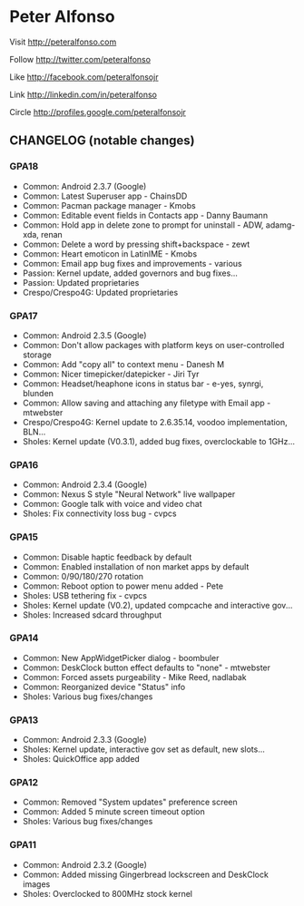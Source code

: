 Peter Alfonso
===========

Visit http://peteralfonso.com 

Follow http://twitter.com/peteralfonso 

Like http://facebook.com/peteralfonsojr

Link http://linkedin.com/in/peteralfonso

Circle http://profiles.google.com/peteralfonsojr

CHANGELOG (notable changes)
---------

### GPA18
* Common: Android 2.3.7 (Google)
* Common: Latest Superuser app - ChainsDD
* Common: Pacman package manager - Kmobs
* Common: Editable event fields in Contacts app - Danny Baumann
* Common: Hold app in delete zone to prompt for uninstall - ADW, adamg-xda, renan
* Common: Delete a word by pressing shift+backspace - zewt 
* Common: Heart emoticon in LatinIME - Kmobs
* Common: Email app bug fixes and improvements - various
* Passion: Kernel update, added governors and bug fixes...
* Passion: Updated proprietaries
* Crespo/Crespo4G: Updated proprietaries

### GPA17
* Common: Android 2.3.5 (Google)
* Common: Don't allow packages with platform keys on user-controlled storage
* Common: Add "copy all" to context menu - Danesh M
* Common: Nicer timepicker/datepicker - Jiri Tyr
* Common: Headset/heaphone icons in status bar - e-yes, synrgi, blunden
* Common: Allow saving and attaching any filetype with Email app - mtwebster
* Crespo/Crespo4G: Kernel update to 2.6.35.14, voodoo implementation, BLN...
* Sholes: Kernel update (V0.3.1), added bug fixes, overclockable to 1GHz...

### GPA16
* Common: Android 2.3.4 (Google)
* Common: Nexus S style "Neural Network" live wallpaper
* Common: Google talk with voice and video chat
* Sholes: Fix connectivity loss bug - cvpcs

### GPA15
* Common: Disable haptic feedback by default
* Common: Enabled installation of non market apps by default
* Common: 0/90/180/270 rotation
* Common: Reboot option to power menu added - Pete
* Sholes: USB tethering fix - cvpcs 
* Sholes: Kernel update (V0.2), updated compcache and interactive gov...
* Sholes: Increased sdcard throughput

### GPA14
* Common: New AppWidgetPicker dialog - boombuler
* Common: DeskClock button effect defaults to "none" - mtwebster
* Common: Forced assets purgeability - Mike Reed, nadlabak
* Common: Reorganized device "Status" info
* Sholes: Various bug fixes/changes

### GPA13
* Common: Android 2.3.3 (Google)
* Sholes: Kernel update, interactive gov set as default, new slots...
* Sholes: QuickOffice app added

### GPA12
* Common: Removed "System updates" preference screen
* Common: Added 5 minute screen timeout option
* Sholes: Various bug fixes/changes

### GPA11
* Common: Android 2.3.2 (Google)
* Common: Added missing Gingerbread lockscreen and DeskClock images
* Sholes: Overclocked to 800MHz stock kernel


